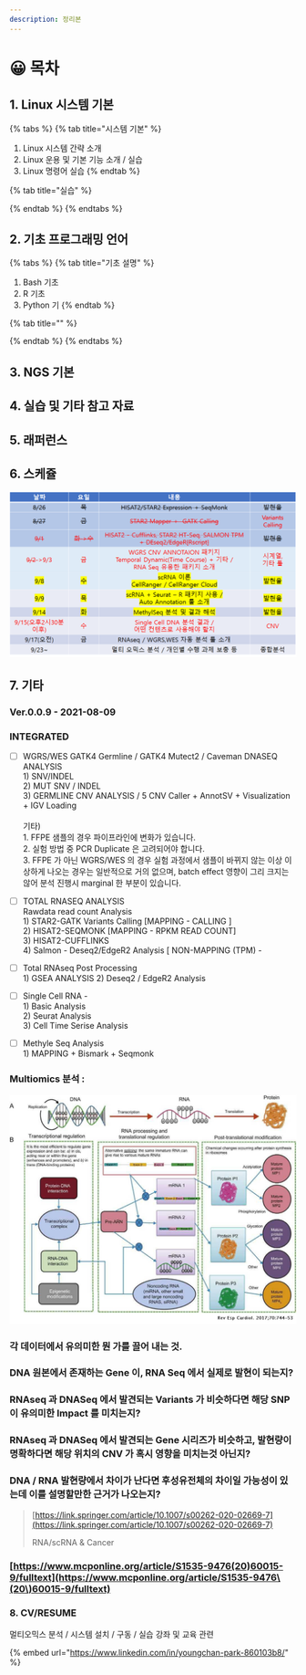 ```yaml
---
description: 정리본
---
```


# 😀 목차

## 1. Linux 시스템 기본

{% tabs %}
{% tab title="시스템 기본" %}
1. Linux 시스템 간략 소개
2. Linux 운용 및 기본 기능 소개 / 실습
3. Linux 명령어 실습 
{% endtab %}

{% tab title="실습" %}

{% endtab %}
{% endtabs %}

## 2. 기초 프로그래밍 언어

{% tabs %}
{% tab title="기초 설명" %}
1. Bash 기초
2. R 기초
3. Python 기
{% endtab %}

{% tab title="" %}

{% endtab %}
{% endtabs %}

## 3. NGS 기본 

## 4. 실습 및 기타 참고 자료

## 5. 래퍼런스

## 6. 스케쥴

![](<.gitbook/assets/image (172).png>)

## 7. 기타

### Ver.0.0.9 - 2021-08-09

### INTEGRATED

* [ ] WGRS/WES GATK4 Germline / GATK4 Mutect2 / Caveman DNASEQ ANALYSIS \
  1\) SNV/INDEL\
  2\) MUT SNV / INDEL\
  3\) GERMLINE CNV ANALYSIS / 5 CNV Caller + AnnotSV + Visualization + IGV Loading\
  \
  기타) \
  1\. FFPE 샘플의 경우 파이프라인에 변화가 있습니다.\
  2\. 실험 방법 중 PCR Duplicate 은 고려되어야 합니다.\
  3\. FFPE 가 아닌 WGRS/WES 의 경우 실험 과정에서 샘플이 바뀌지 않는 이상 이상하게 나오는 경우는 일반적으로 거의 없으며, batch effect 영향이 그리 크지는 않어 분석 진행시 marginal 한 부분이 있습니다. 



* [ ] TOTAL RNASEQ ANALYSIS \
  Rawdata read count Analysis\
  1\) STAR2-GATK Variants Calling \[MAPPING - CALLING ]\
  2\) HISAT2-SEQMONK \[MAPPING - RPKM READ COUNT]\
  3\) HISAT2-CUFFLINKS \
  4\) Salmon - Deseq2/EdgeR2 Analysis \[ NON-MAPPING (TPM) - 



* [ ] Total RNAseq Post Processing\
  1\) GSEA ANALYSIS 2) Deseq2 / EdgeR2 Analysis



* [ ] Single Cell RNA -\
  1\) Basic Analysis \
  2\) Seurat Analysis \
  3\) Cell Time Serise Analysis



* [ ] Methyle Seq Analysis\
  1\) MAPPING + Bismark + Seqmonk

###      

### Multiomics 분석 : 

![](<.gitbook/assets/image (96).png>)

### 각 데이터에서 유의미한 뭔 가를 끌어 내는 것.

### DNA 원본에서 존재하는 Gene 이, RNA Seq 에서 실제로 발현이 되는지? 

### RNAseq 과 DNASeq 에서 발견되는 Variants 가 비슷하다면 해당 SNP이 유의미한 Impact 를 미치는지? 

### RNAseq 과 DNASeq 에서 발견되는 Gene 시리즈가 비슷하고, 발현량이 명확하다면 해당 위치의 CNV 가 혹시 영향을 미치는것 아닌지? 

### DNA / RNA 발현량에서 차이가 난다면 후성유전체의 차이일 가능성이 있는데 이를 설명할만한 근거가 나오는지?







> [https://link.springer.com/article/10.1007/s00262-020-02669-7](https://link.springer.com/article/10.1007/s00262-020-02669-7)
>
> RNA/scRNA & Cancer

### [https://www.mcponline.org/article/S1535-9476(20)60015-9/fulltext](https://www.mcponline.org/article/S1535-9476\(20\)60015-9/fulltext)



### 8. CV/RESUME

멀티오믹스 분석 / 시스템 설치 / 구동 / 실습 강좌 및 교육 관련

{% embed url="https://www.linkedin.com/in/youngchan-park-860103b8/" %}


